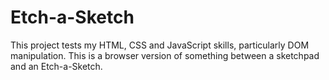 # Etch-a-Sketch
This project tests my HTML, CSS and JavaScript skills, particularly DOM manipulation. This is a browser version of something between a sketchpad and an Etch-a-Sketch.

